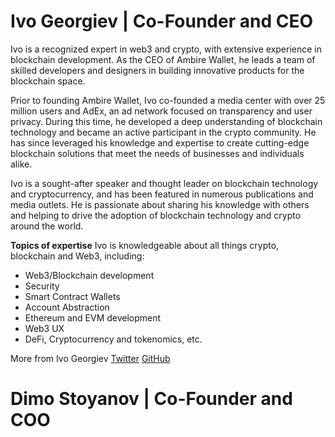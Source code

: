 # Ivo Georgiev | Co-Founder and CEO

Ivo is a recognized expert in web3 and crypto, with extensive experience in blockchain development. As the CEO of Ambire Wallet, he leads a team of skilled developers and designers in building innovative products for the blockchain space.

Prior to founding Ambire Wallet, Ivo co-founded a media center with over 25 million users and AdEx, an ad network focused on transparency and user privacy. During this time, he developed a deep understanding of blockchain technology and became an active participant in the crypto community. He has since leveraged his knowledge and expertise to create cutting-edge blockchain solutions that meet the needs of businesses and individuals alike.

Ivo is a sought-after speaker and thought leader on blockchain technology and cryptocurrency, and has been featured in numerous publications and media outlets. He is passionate about sharing his knowledge with others and helping to drive the adoption of blockchain technology and crypto around the world.

**Topics of expertise**
Ivo is knowledgeable about all things crypto, blockchain and Web3, including:

- Web3/Blockchain development
- Security
- Smart Contract Wallets
- Account Abstraction
- Ethereum and EVM development
- Web3 UX
- DeFi, Cryptocurrency and tokenomics, etc.

More from Ivo Georgiev
[Twitter](https://twitter.com/ivshti)
[GitHub](http://github.com/ivshti/?ref=blog.ambire.com)

# Dimo Stoyanov | Co-Founder and COO

